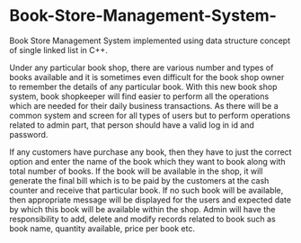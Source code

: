 # Book-Store-Management-System-
Book Store Management System implemented using data structure concept of single linked list in C++.

Under any particular book shop, there are various number and types of books available and it is sometimes even difficult for the book shop owner to remember the details of any particular book. With this new book shop system, book shopkeeper will find easier to perform all the operations which are needed for their daily business transactions. As there will be a common system and screen for all types of users but to perform operations related to admin part, that person should have a valid log in id and password.

If any customers have purchase any book, then they have to just the correct option and enter the name of the book which they want to book along with total number of books. If the book will be available in the shop, it will generate the final bill which is to be paid by the customers at the cash counter and receive that particular book. If no such book will be available, then appropriate message will be displayed for the users and expected date by which this book will be available within the shop. Admin will have the responsibility to add, delete and modify records related to book such as book name, quantity available, price per book etc.


